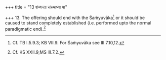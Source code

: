 +++
title = "13 शंय्वन्ता संस्थाप्या वा"

+++
13. The offering should end with the Śaṁyuvāka[^1] or it should be caused to stand completely established (i.e. performed upto the normal paradigmatic end).[^2]  


[^1]: Cf. TB I.5.9.3; KB VII.9. For Śaṁyuvāka see III.7.10,12.  

[^2]: Cf. KS XXII.9;MS III.7.2.
